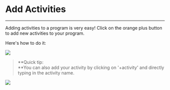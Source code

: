# Add Activities

---

Adding activities to a program is very easy! Click on the orange plus button to add new activities to your program.

Here's how to do it:

![](https://lh3.googleusercontent.com/MXtZzO8hbNmdqVGw690VWPWI3OOT_Ee9jqWhVsdcTO1ozOH4WTQ7KH-CdrNIoJF8Qg9wjDEvZiHra9_HmhZvj46lYCWi0pJFM109lkBwJPTHp8ZQHIln_JvppqOE3zdz6l9cJ3AL)

> **Quick tip:    
> **You can also add your activity by clicking on '+activity' and directly typing in the activity name.

![](https://lh5.googleusercontent.com/1numF_E2tb_J1qD7N7EtVkR8zTzIqXtYrnWcB5EM2rft2WaYkOL4_nrtTTowJgjKFSKuTztywOdxABzFnT9qq6BfG7quxUL9QWdimCzw1-Kj7nmz3nq7npqFCTzd1Bp5Zd42d_Fv)

  


